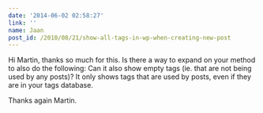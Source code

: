 ```yaml
---
date: '2014-06-02 02:58:27'
link: ''
name: Jaan
post_id: /2010/08/21/show-all-tags-in-wp-when-creating-new-post
---
```


Hi Martin, thanks so much for this. Is there a way to expand on your method to also do the following:
Can it also show empty tags (ie. that are not being used by any posts)? It only shows tags that are used by posts, even if they are in your tags database.

Thanks again Martin.